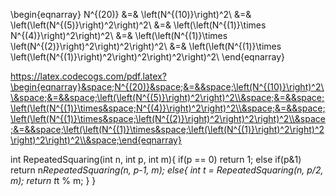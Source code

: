 \begin{eqnarray}
N^{(20)} &=& \left(N^{(10)}\right)^2\\
         &=& \left(\left(N^{(5)}\right)^2\right)^2\\
         &=& \left(\left(N^{(1)}\times N^{(4)}\right)^2\right)^2\\
         &=& \left(\left(N^{(1)}\times \left(N^{(2)}\right)^2\right)^2\right)^2\\
         &=& \left(\left(N^{(1)}\times \left(\left(N^{(1)}\right)^2\right)^2\right)^2\right)^2\\
\end{eqnarray}

https://latex.codecogs.com/pdf.latex?\begin{eqnarray}&space;N^{(20)}&space;&=&&space;\left(N^{(10)}\right)^2\\&space;&=&&space;\left(\left(N^{(5)}\right)^2\right)^2\\&space;&=&&space;\left(\left(N^{(1)}\times&space;N^{(4)}\right)^2\right)^2\\&space;&=&&space;\left(\left(N^{(1)}\times&space;\left(N^{(2)}\right)^2\right)^2\right)^2\\&space;&=&&space;\left(\left(N^{(1)}\times&space;\left(\left(N^{(1)}\right)^2\right)^2\right)^2\right)^2\\&space;\end{eqnarray}

int RepeatedSquaring(int n, int p, int m){
	if(p == 0) return 1;
	else if(p&1) return n*RepeatedSquaring(n, p-1, m);
	else{
		int t = RepeatedSquaring(n, p/2, m);
		return t*t % m;
	}
}
